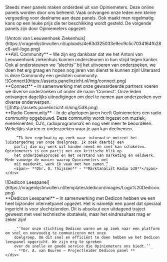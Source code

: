 Steeds meer panels maken onderdeel uit van Opiniemeters. Deze online panels worden door ons beheerd. Vaak ontvangen onze leden een kleine vergoeding voor deelname aan deze panels. Ook maakt men regelmatig kans op een leuke prijs die ter beschikking wordt gesteld. De volgende panels zijn door Opiniemeters opgezet:
<div class="row">
    <div class="col-sm-3 text-center">![Antoni van Leeuwenhoek
        Ziekenhuis](https://vragenlijstinvullen.nl/uploads/4e63d325033e9ec9c5c7034164fb28c6-avl-logo.png)
    </div>
    <div class="col-sm-9">
        **AVL Community** – We zijn erg dankbaar dat we het Antoni van Leeuwenhoek ziekenhuis kunnen ondersteunen in hun
        strijd tegen kanker. Ook al ondersteunen we ‘’slechts’’ bij het uitvoeren van onderzoeken, we doen het erg graag
        en
        hopen nog jaren van dienst te kunnen zijn! Uiteraard is deze Community een gesloten community.
    </div>
</div>
<div class="row">
    <div class="col-sm-3 text-center">![Connect](https://assets.panelinzicht.nl/img/connect.png)</div>
    <div class="col-sm-9">
        **Connect** – In samenwerking met onze gewaardeerde partners voeren we diverse onderzoeken uit onder de naam
        ‘Connect’. Onze leden ontvangen dagelijks uitnodigingen om deel te nemen aan onderzoeken over diverse
        onderwerpen.
    </div>
</div>
<div class="row">
    <div class="col-sm-3 text-center">![](http://assets.panelinzicht.nl/img/538.png)</div>
    <div class="col-sm-9">
        **Radio Community** – In de afgelopen jaren heeft Opiniemeters een radio community opgebouwd. Deze community
        wordt ingezet om muziek, evenementen, DJ’s, radioprogramma’s en nog veel meer te beoordelen. Wekelijks starten
        er onderzoeken waar je aan kan deelnemen. 

        _“Ik ben regelmatig op zoek naar informatie omtrent het luistergedrag van onze doelgroep. Ik zoek daarbij een
        partij die mij werk uit handen neemt en snel kan schakelen. Opiniemeters is een partij met een kritische blik op
        het onderzoeksproces en met verstand van marketing en veldwerk. Mede vanwege de manier waarop Opiniemeters met
        mij meedenkt, werk ik vaak met hen samen.” _
        <span>- **Dhr. O. Thijssen** - **Marktanalist Radio 538**</span>
    </div>
</div>
<div class="row">
    <div class="col-sm-3 text-center">![Dedicon Leespanel](https://vragenlijstinvullen.nl/templates/dedicon/images/Logo%20Dedicon.png)
    </div>
    <div class="col-sm-9">
        **Dedicon Leespanel** – In samenwerking met Dedicon hebben we een heel bijzonder
        internetpanel opgezet. Het is namelijk een panel dat speciaal ingericht is voor slechtzienden. Dit is absoluut
        een uitdagend traject geweest met veel technische obstakels, maar het eindresultaat mag er zeker zijn!

        _‘’Voor onze stichting Dedicon waren we op zoek naar een platform om snel en eenvoudig te communiceren met onze
        doelgroep. Om dit snel en efficiënt te doen hebben we het Dedicon leespanel opgericht. We zijn erg te spreken
        over de snelle en goede service die Opiniemeters ons biedt.’’_
        - **Dr. A. van Buuren – Projectleider Dedicon panel **
    </div>
</div>